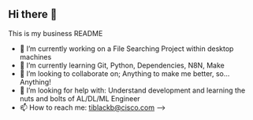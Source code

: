 ## Hi there 👋

This is my business README

- 🔭 I’m currently working on a File Searching Project within desktop machines
- 🌱 I’m currently learning Git, Python, Dependencies, N8N, Make
- 👯 I’m looking to collaborate on; Anything to make me better, so... Anything!
- 🤔 I’m looking for help with: Understand development and learning the nuts and bolts of AL/DL/ML Engineer
- 📫 How to reach me: tiblackb@cisco.com
-->
